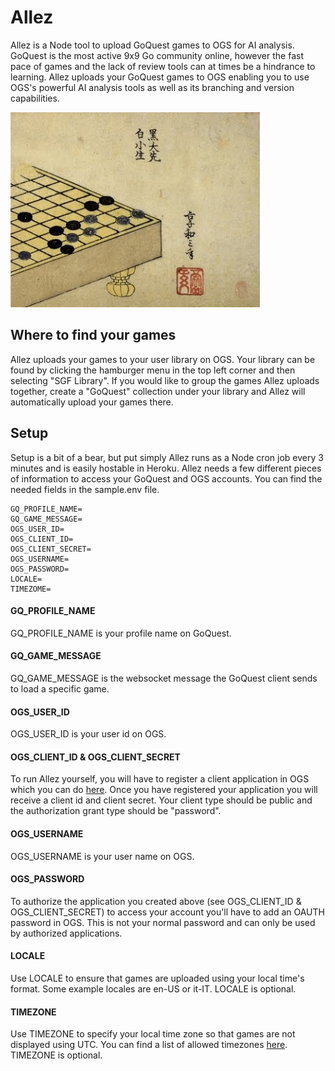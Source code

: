 # Allez
 
Allez is a Node tool to upload GoQuest games to OGS for AI analysis. GoQuest is the most active 9x9 Go community online, however the fast pace of games and the lack of review tools can at times be a hindrance to learning. Allez uploads your GoQuest games to OGS enabling you to use OGS's powerful AI analysis tools as well as its branching and version capabilities.

![Artful Goban](/goban.jpg)

## Where to find your games

Allez uploads your games to your user library on OGS. Your library can be found by clicking the hamburger menu in the top left corner and then selecting "SGF Library". If you would like to group the games Allez uploads together, create a "GoQuest" collection under your library and Allez will automatically upload your games there.

## Setup

Setup is a bit of a bear, but put simply Allez runs as a Node cron job every 3 minutes and is easily hostable in Heroku. Allez needs a few different pieces of information to access your GoQuest and OGS accounts. You can find the needed fields in the sample.env file.

```
GQ_PROFILE_NAME=
GQ_GAME_MESSAGE=
OGS_USER_ID=
OGS_CLIENT_ID=
OGS_CLIENT_SECRET=
OGS_USERNAME=
OGS_PASSWORD=
LOCALE=
TIMEZOME=
```

#### GQ_PROFILE_NAME
GQ_PROFILE_NAME is your profile name on GoQuest.

#### GQ_GAME_MESSAGE
GQ_GAME_MESSAGE is the websocket message the GoQuest client sends to load a specific game.

#### OGS_USER_ID
OGS_USER_ID is your user id on OGS.

#### OGS_CLIENT_ID & OGS_CLIENT_SECRET
To run Allez yourself, you will have to register a client application in OGS which you can do [here](https://online-go.com/oauth2/applications/). Once you have registered your application you will receive a client id and client secret. Your client type should be public and the authorization grant type should be "password".

#### OGS_USERNAME
OGS_USERNAME is your user name on OGS.

#### OGS_PASSWORD
To authorize the application you created above (see OGS_CLIENT_ID & OGS_CLIENT_SECRET) to access your account you'll have to add an OAUTH password in OGS. This is not your normal password and can only be used by authorized applications.

#### LOCALE
Use LOCALE to ensure that games are uploaded using your local time's format. Some example locales are en-US or it-IT. LOCALE is optional.

#### TIMEZONE
Use TIMEZONE to specify your local time zone so that games are not displayed using UTC. You can find a list of allowed timezones [here](https://en.wikipedia.org/wiki/List_of_tz_database_time_zones). TIMEZONE is optional.
